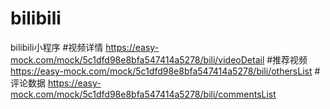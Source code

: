 # bilibili
bilibili小程序
#视频详情
https://easy-mock.com/mock/5c1dfd98e8bfa547414a5278/bili/videoDetail
#推荐视频
https://easy-mock.com/mock/5c1dfd98e8bfa547414a5278/bili/othersList
#评论数据
https://easy-mock.com/mock/5c1dfd98e8bfa547414a5278/bili/commentsList
